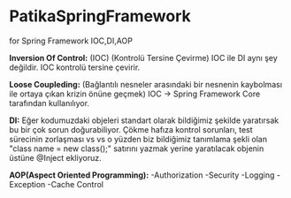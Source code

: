 # PatikaSpringFramework
for Spring Framework IOC,DI,AOP

**Inversion Of Control:**
(IOC) (Kontrolü Tersine Çevirme)
IOC ile DI aynı şey değildir.
IOC kontrolü tersine çevirir.

**Loose Coupleding:**
(Bağlantılı nesneler arasındaki bir nesnenin kaybolması ile ortaya çıkan krizin önüne geçmek)
IOC -> Spring Framework Core tarafından kullanılıyor.

**DI:**
Eğer kodumuzdaki objeleri standart olarak bildiğimiz şekilde yaratırsak bu bir çok sorun doğurabiliyor. Çökme hafıza kontrol sorunları, test sürecinin zorlaşması vs vs o yüzden biz bildiğimiz tanımlama şekli olan "class name = new class();" satırını yazmak yerine yaratılacak objenin üstüne @Inject ekliyoruz.

**AOP(Aspect Oriented Programming):**
-Authorization
-Security
-Logging
-Exception
-Cache Control
